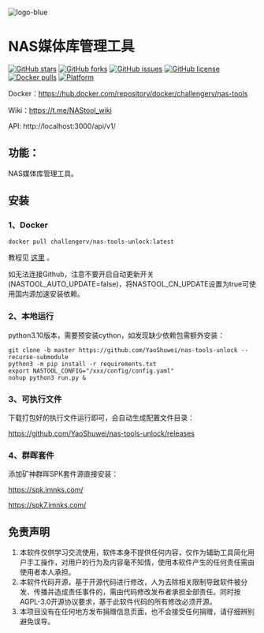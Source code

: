 ![logo-blue](https://user-images.githubusercontent.com/51039935/197520391-f35db354-6071-4c12-86ea-fc450f04bc85.png)
# NAS媒体库管理工具

[![GitHub stars](https://img.shields.io/github/stars/NAStool/nas-tools?style=plastic)](https://github.com/NAStool/nas-tools/stargazers)
[![GitHub forks](https://img.shields.io/github/forks/NAStool/nas-tools?style=plastic)](https://github.com/NAStool/nas-tools/network/members)
[![GitHub issues](https://img.shields.io/github/issues/NAStool/nas-tools?style=plastic)](https://github.com/NAStool/nas-tools/issues)
[![GitHub license](https://img.shields.io/github/license/NAStool/nas-tools?style=plastic)](https://github.com/NAStool/nas-tools/blob/master/LICENSE.md)
[![Docker pulls](https://img.shields.io/docker/pulls/jxxghp/nas-tools?style=plastic)](https://hub.docker.com/r/jxxghp/nas-tools)
[![Platform](https://img.shields.io/badge/platform-amd64/arm64-pink?style=plastic)](https://hub.docker.com/r/jxxghp/nas-tools)


Docker：https://hub.docker.com/repository/docker/challengerv/nas-tools


Wiki：https://t.me/NAStool_wiki

API: http://localhost:3000/api/v1/


## 功能：

NAS媒体库管理工具。

## 安装
### 1、Docker
```
docker pull challengerv/nas-tools-unlock:latest
```
教程见 [这里](docker/readme.md) 。

如无法连接Github，注意不要开启自动更新开关(NASTOOL_AUTO_UPDATE=false)，将NASTOOL_CN_UPDATE设置为true可使用国内源加速安装依赖。

### 2、本地运行
python3.10版本，需要预安装cython，如发现缺少依赖包需额外安装：
```
git clone -b master https://github.com/YaoShuwei/nas-tools-unlock --recurse-submodule 
python3 -m pip install -r requirements.txt
export NASTOOL_CONFIG="/xxx/config/config.yaml"
nohup python3 run.py & 
```

### 3、可执行文件
下载打包好的执行文件运行即可，会自动生成配置文件目录：

https://github.com/YaoShuwei/nas-tools-unlock/releases

### 4、群晖套件
添加矿神群晖SPK套件源直接安装：

https://spk.imnks.com/

https://spk7.imnks.com/

## 免责声明
1) 本软件仅供学习交流使用，软件本身不提供任何内容，仅作为辅助工具简化用户手工操作，对用户的行为及内容毫不知情，使用本软件产生的任何责任需由使用者本人承担。
2) 本软件代码开源，基于开源代码进行修改，人为去除相关限制导致软件被分发、传播并造成责任事件的，需由代码修改发布者承担全部责任。同时按AGPL-3.0开源协议要求，基于此软件代码的所有修改必须开源。
3) 本项目没有在任何地方发布捐赠信息页面，也不会接受任何捐赠，请仔细辨别避免误导。
